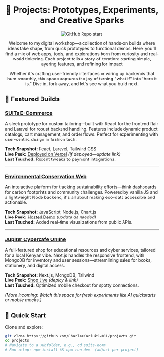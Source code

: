 <div align="center">

# 🚀 Projects: Prototypes, Experiments, and Creative Sparks

![GitHub Repo stars](https://img.shields.io/github/stars/CharlesKariuki-001/projects?style=social)

Welcome to my digital workshop—a collection of hands-on builds where ideas take shape, from quick prototypes to functional demos. Here, you'll find a mix of web apps, tools, and explorations born from curiosity and real-world tinkering. Each project tells a story of iteration: starting simple, layering features, and refining for impact.

Whether it's crafting user-friendly interfaces or wiring up backends that hum smoothly, this space captures the joy of turning "what if" into "here it is." Dive in, fork away, and let's see what you build next.

</div>

## 🌟 Featured Builds

### [SUITs E-Commerce](suits-ecom/)
A sleek prototype for custom tailoring—built with React for the frontend flair and Laravel for robust backend handling. Features include dynamic product catalogs, cart management, and order flows. Perfect for experimenting with user-centric design in fashion tech.

**Tech Snapshot:** React, Laravel, Tailwind CSS  
**Live Peek:** [Deployed on Vercel](https://suits-example.vercel.app) *(if deployed—update link)*  
**Last Touched:** Recent tweaks to payment integrations.

---

### [Environmental Conservation Web](env-conservation/)
An interactive platform for tracking sustainability efforts—think dashboards for carbon footprints and community challenges. Powered by vanilla JS and a lightweight Node backend, it's all about making eco-data accessible and actionable.

**Tech Snapshot:** JavaScript, Node.js, Chart.js  
**Live Peek:** [Hosted Demo](https://env-conservation.netlify.app) *(update as needed)*  
**Last Touched:** Added real-time visualizations from public APIs.

---

### [Jupiter Cybercafe Online](jupiter-cybercafe/)
A full-featured shop for educational resources and cyber services, tailored for a local Kenyan vibe. Next.js handles the responsive frontend, with MongoDB for inventory and user sessions—streamlining sales for books, stationery, and digital access.

**Tech Snapshot:** Next.js, MongoDB, Tailwind  
**Live Peek:** [Shop Live](https://jupiter-cybercafe.vercel.app) *(deploy & link)*  
**Last Touched:** Optimized mobile checkout for spotty connections.

*(More incoming: Watch this space for fresh experiments like AI quickstarts or mobile mocks.)*

## 🔧 Quick Start
Clone and explore:

```bash
git clone https://github.com/CharlesKariuki-001/projects.git
cd projects
# Navigate to a subfolder, e.g., cd suits-ecom
# Run setup: npm install && npm run dev  (adjust per project)
